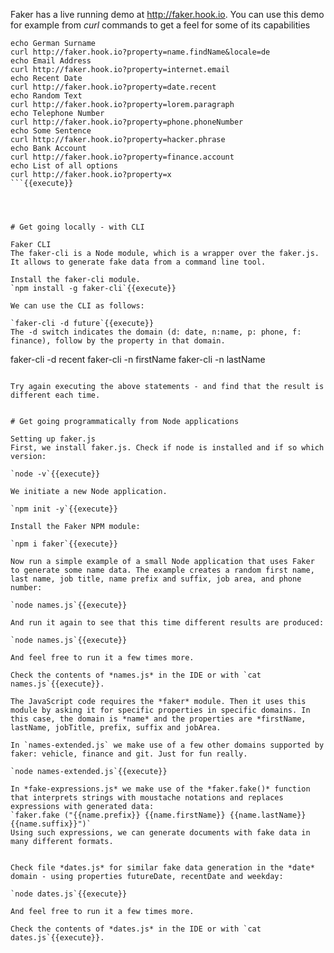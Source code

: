 Faker has a live running demo at http://faker.hook.io. You can use this demo for example from *curl* commands to get a feel for some of its capabilities

```
echo German Surname
curl http://faker.hook.io?property=name.findName&locale=de
echo Email Address
curl http://faker.hook.io?property=internet.email
echo Recent Date
curl http://faker.hook.io?property=date.recent
echo Random Text
curl http://faker.hook.io?property=lorem.paragraph
echo Telephone Number
curl http://faker.hook.io?property=phone.phoneNumber
echo Some Sentence
curl http://faker.hook.io?property=hacker.phrase
echo Bank Account
curl http://faker.hook.io?property=finance.account
echo List of all options
curl http://faker.hook.io?property=x
```{{execute}}




# Get going locally - with CLI

Faker CLI
The faker-cli is a Node module, which is a wrapper over the faker.js. It allows to generate fake data from a command line tool.

Install the faker-cli module.
`npm install -g faker-cli`{{execute}}

We can use the CLI as follows:

`faker-cli -d future`{{execute}}
The -d switch indicates the domain (d: date, n:name, p: phone, f: finance), follow by the property in that domain.

```
faker-cli -d recent
faker-cli -n firstName
faker-cli -n lastName
```{{execute}}

Try again executing the above statements - and find that the result is different each time.


# Get going programmatically from Node applications

Setting up faker.js
First, we install faker.js. Check if node is installed and if so which version:

`node -v`{{execute}}

We initiate a new Node application.

`npm init -y`{{execute}}

Install the Faker NPM module:

`npm i faker`{{execute}}

Now run a simple example of a small Node application that uses Faker to generate some name data. The example creates a random first name, last name, job title, name prefix and suffix, job area, and phone number:

`node names.js`{{execute}}

And run it again to see that this time different results are produced:

`node names.js`{{execute}}

And feel free to run it a few times more.

Check the contents of *names.js* in the IDE or with `cat names.js`{{execute}}. 

The JavaScript code requires the *faker* module. Then it uses this module by asking it for specific properties in specific domains. In this case, the domain is *name* and the properties are *firstName, lastName, jobTitle, prefix, suffix and jobArea.

In `names-extended.js` we make use of a few other domains supported by faker: vehicle, finance and git. Just for fun really.

`node names-extended.js`{{execute}}

In *fake-expressions.js* we make use of the *faker.fake()* function that interprets strings with moustache notations and replaces expressions with generated data:
`faker.fake ("{{name.prefix}} {{name.firstName}} {{name.lastName}} {{name.suffix}}")`
Using such expressions, we can generate documents with fake data in many different formats.


Check file *dates.js* for similar fake data generation in the *date* domain - using properties futureDate, recentDate and weekday:

`node dates.js`{{execute}}

And feel free to run it a few times more.

Check the contents of *dates.js* in the IDE or with `cat dates.js`{{execute}}.
